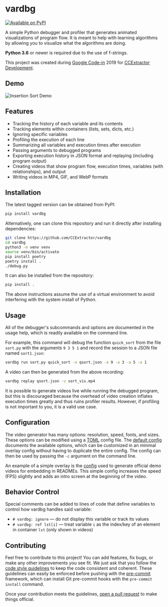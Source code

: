 # vardbg

[![Available on PyPI](https://img.shields.io/pypi/v/vardbg)](https://pypi.org/project/vardbg/)

A simple Python debugger and profiler that generates animated visualizations of program flow. It is meant to help with learning algorithms by allowing you to visualize what the algorithms are doing.

**Python 3.6** or newer is required due to the use of f-strings.

This project was created during [Google Code-in](https://codein.withgoogle.com/) 2019 for [CCExtractor Development](https://ccextractor.org/).

## Demo

![Insertion Sort Demo](https://kdrag0n.dev/vardbg/insert.gif)

## Features

- Tracking the history of each variable and its contents
- Tracking elements within containers (lists, sets, dicts, etc.)
- Ignoring specific variables
- Profiling the execution of each line
- Summarizing all variables and execution times after execution
- Passing arguments to debugged programs
- Exporting execution history in JSON format and replaying (including program output)
- Creating videos that show program flow, execution times, variables (with relationships), and output
- Writing videos in MP4, GIF, and WebP formats

## Installation

The latest tagged version can be obtained from PyPI:

```bash
pip install vardbg
```

Alternatively, one can clone this repository and run it directly after installing dependencies:

```bash
git clone https://github.com/CCExtractor/vardbg
cd vardbg
python3 -m venv venv
source venv/bin/activate
pip install poetry
poetry install .
./debug.py
```

It can also be installed from the repository:

```bash
pip install .
```

The above instructions assume the use of a virtual environment to avoid interfering with the system install of Python.

## Usage

All of the debugger's subcommands and options are documented in the usage help, which is readily available on the command line.

For example, this command will debug the function `quick_sort` from the file `sort.py` with the arguments `9 3 5 1` and record the session to a JSON file named `sort1.json`:

```bash
vardbg run sort.py quick_sort -o qsort.json -a 9 -a 3 -a 5 -a 1
```

A video can then be generated from the above recording:

```bash
vardbg replay qsort.json -v sort_vis.mp4
```

It is possible to generate videos live while running the debugged program, but this is discouraged because the overhead of video creation inflates execution times greatly and thus ruins profiler results. However, if profiling is not important to you, it is a valid use case.

## Configuration

The video generator has many options: resolution, speed, fonts, and sizes. These options can be modified using a [TOML](https://learnxinyminutes.com/docs/toml/) config file. The [default config](https://github.com/CCExtractor/vardbg/blob/master/vardbg/output/video_writer/default_config.toml) documents the available options, which can be customized in an minimal overlay config without having to duplicate the entire config. The config can then be used by passing the `-c` argument on the command line.

An example of a simple overlay is the [config](https://github.com/CCExtractor/vardbg/blob/master/demo_config.toml) used to generate official demo videos for embedding in READMEs. This simple config increases the speed (FPS) slightly and adds an intro screen at the beginning of the video.

## Behavior Control

Special comments can be added to lines of code that define variables to control how vardbg handles said variable:

- `# vardbg: ignore` — do not display this variable or track its values
- `# vardbg: ref lst[i]` — treat variable `i` as the index/key of an element in container `lst` (only shown in videos)

## Contributing

Feel free to contribute to this project! You can add features, fix bugs, or make any other improvements you see fit. We just ask that you follow the [code style guidelines](https://github.com/CCExtractor/vardbg/blob/master/CODE_STYLE.md) to keep the code consistent and coherent. These guidelines can easily be enforced before pushing with the [pre-commit](https://pre-commit.com/) framework, which can install Git pre-commit hooks with the `pre-commit install` command.

Once your contribution meets the guidelines, [open a pull request](https://github.com/CCExtractor/vardbg/compare) to make things official.
